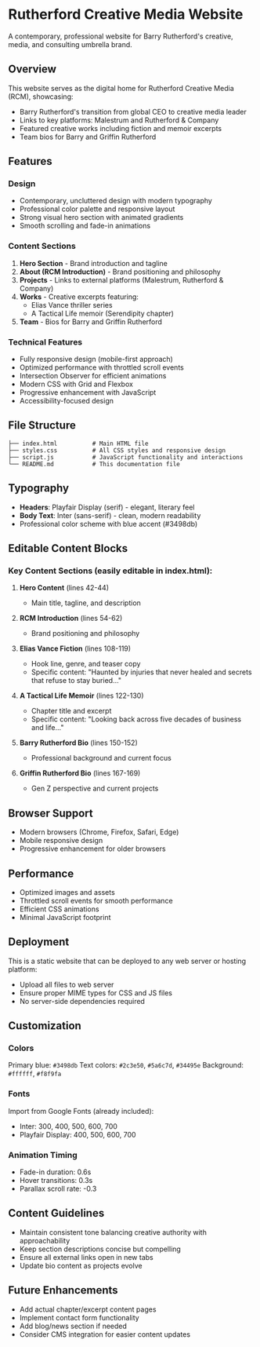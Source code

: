 # Rutherford Creative Media Website

A contemporary, professional website for Barry Rutherford's creative, media, and consulting umbrella brand.

## Overview

This website serves as the digital home for Rutherford Creative Media (RCM), showcasing:
- Barry Rutherford's transition from global CEO to creative media leader
- Links to key platforms: Malestrum and Rutherford & Company
- Featured creative works including fiction and memoir excerpts
- Team bios for Barry and Griffin Rutherford

## Features

### Design
- Contemporary, uncluttered design with modern typography
- Professional color palette and responsive layout
- Strong visual hero section with animated gradients
- Smooth scrolling and fade-in animations

### Content Sections
1. **Hero Section** - Brand introduction and tagline
2. **About (RCM Introduction)** - Brand positioning and philosophy
3. **Projects** - Links to external platforms (Malestrum, Rutherford & Company)
4. **Works** - Creative excerpts featuring:
   - Elias Vance thriller series
   - A Tactical Life memoir (Serendipity chapter)
5. **Team** - Bios for Barry and Griffin Rutherford

### Technical Features
- Fully responsive design (mobile-first approach)
- Optimized performance with throttled scroll events
- Intersection Observer for efficient animations
- Modern CSS with Grid and Flexbox
- Progressive enhancement with JavaScript
- Accessibility-focused design

## File Structure

```
├── index.html          # Main HTML file
├── styles.css          # All CSS styles and responsive design
├── script.js           # JavaScript functionality and interactions
└── README.md           # This documentation file
```

## Typography

- **Headers**: Playfair Display (serif) - elegant, literary feel
- **Body Text**: Inter (sans-serif) - clean, modern readability
- Professional color scheme with blue accent (#3498db)

## Editable Content Blocks

### Key Content Sections (easily editable in index.html):

1. **Hero Content** (lines 42-44)
   - Main title, tagline, and description

2. **RCM Introduction** (lines 54-62)
   - Brand positioning and philosophy

3. **Elias Vance Fiction** (lines 108-119)
   - Hook line, genre, and teaser copy
   - Specific content: "Haunted by injuries that never healed and secrets that refuse to stay buried..."

4. **A Tactical Life Memoir** (lines 122-130)
   - Chapter title and excerpt
   - Specific content: "Looking back across five decades of business and life..."

5. **Barry Rutherford Bio** (lines 150-152)
   - Professional background and current focus

6. **Griffin Rutherford Bio** (lines 167-169)
   - Gen Z perspective and current projects

## Browser Support

- Modern browsers (Chrome, Firefox, Safari, Edge)
- Mobile responsive design
- Progressive enhancement for older browsers

## Performance

- Optimized images and assets
- Throttled scroll events for smooth performance
- Efficient CSS animations
- Minimal JavaScript footprint

## Deployment

This is a static website that can be deployed to any web server or hosting platform:
- Upload all files to web server
- Ensure proper MIME types for CSS and JS files
- No server-side dependencies required

## Customization

### Colors
Primary blue: `#3498db`
Text colors: `#2c3e50`, `#5a6c7d`, `#34495e`
Background: `#ffffff`, `#f8f9fa`

### Fonts
Import from Google Fonts (already included):
- Inter: 300, 400, 500, 600, 700
- Playfair Display: 400, 500, 600, 700

### Animation Timing
- Fade-in duration: 0.6s
- Hover transitions: 0.3s
- Parallax scroll rate: -0.3

## Content Guidelines

- Maintain consistent tone balancing creative authority with approachability
- Keep section descriptions concise but compelling
- Ensure all external links open in new tabs
- Update bio content as projects evolve

## Future Enhancements

- Add actual chapter/excerpt content pages
- Implement contact form functionality
- Add blog/news section if needed
- Consider CMS integration for easier content updates
